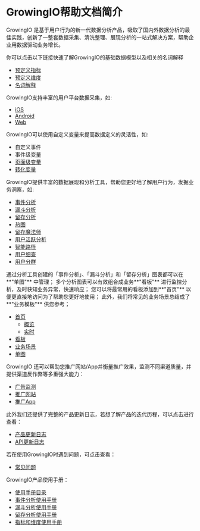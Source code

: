 # GrowingIO帮助文档简介

GrowingIO 是基于用户行为的新一代数据分析产品，吸取了国内外数据分析的最佳实践，创新了一整套数据采集、清洗整理、展现分析的一站式解决方案，帮助企业用数据驱动业务增长。

你可以点击以下链接快速了解GrowingIO的基础数据模型以及相关的名词解释

* [预定义指标](implementation/data-model/predefined-metrics.md)
* [预定义维度](implementation/data-model/predefined-dimension.md)
* [名词解释](faq/definitions.md)   

GrowingIO支持丰富的用户平台数据采集，如:

* [iOS](sdk-integration/sdk-1.x-docs/sdk-1.x-manual/ios.md)
* [Android](sdk-integration/sdk-1.x-docs/sdk-1.x-manual/android/)
* [Web](sdk-integration/sdk-1.x-docs/sdk-1.x-manual/js.md)    

GrowingIO可以使用自定义变量来提高数据定义的灵活性，如:

* 自定义事件
* 事件级变量
* [页面级变量](implementation/event-variable/custom-event/custom-variables-introduction/page-level-variable.md)
* [转化变量](implementation/event-variable/custom-event/custom-variables-introduction/conversion-variable.md) 

GrowingIO提供丰富的数据展现和分析工具，帮助您更好地了解用户行为，发掘业务洞察，如:

* [事件分析](analytics-tools/event-analysis.md)
* [漏斗分析](analytics-tools/funnel-analysis.md)
* [留存分析](analytics-tools/cohort-analysis.md)
* [热图](analytics-tools/heatmap/)
* [留存魔法师](analytics-tools/magic-cohort.md)
* [用户活跃分析](analytics-tools/user-active-analysis.md)
* [智能路径](analytics-tools/smart-flow-analysis.md)
* [用户细查](analytics-tools/individual-user-report.md)
* [用户分群](analytics-tools/user-segmentation.md)  

通过分析工具创建的「事件分析」、「漏斗分析」和「留存分析」图表都可以在**"单图"** 中管理； 多个分析图表可以有效组合成业务**"看板"** 进行监控分析，及时获知业务异常，快速响应； 您可以将最常用的看板添加到**"首页"** 以便更直接地访问为了帮助您更好地使用； 此外，我们将常见的业务场景总结成了**"业务模板"** 供您参考；

* [首页](visualization/homepage.md)
  * [概览](visualization/overview.md)
  * [实时](visualization/realtime.md)
* [看板](visualization/dashboard.md)
* [业务场景](visualization/scenarios.md)
* [单图](visualization/charts.md)    

GrowingIO 还可以帮助您推广网站/App并衡量推广效果，监测不同渠道质量，并提供渠道反作弊等多重强大能力：

* [广告监测](ad-tracking/)
* [推广网站](ad-tracking/web-marketing/)
* [推广App](ad-tracking/app-marketing/)   

此外我们还提供了完整的产品更新日志，若想了解产品的迭代历程，可以点击进行查看：

* [产品更新日志](product-change-log.md)  
* [API更新日志](api-change-log.md)    

若在使用GrowingIO时遇到问题，可点击查看：

* [常见问题](faq/)

GrowingIO产品使用手册：

* [使用手册目录](https://s.growingio.com/074AKo)
* [事件分析使用手册](https://s.growingio.com/nvN9MB)
* [漏斗分析使用手册](https://s.growingio.com/9PXbR0)
* [留存分析使用手册](https://s.growingio.com/p8QD3x)
* [指标和维度使用手册](https://s.growingio.com/NLdx0O)

